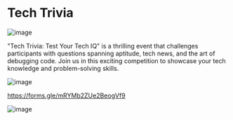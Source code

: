 # Tech Trivia



![image](https://github.com/thinkaiipec/Tech-Trivia/assets/147975727/7b011489-f3eb-4fad-a722-a3870c483def)


"Tech Trivia: Test Your Tech IQ" is a thrilling event that challenges participants with questions spanning aptitude, tech news, and the art of debugging code. Join us in this exciting competition to showcase your tech knowledge and problem-solving skills.



![image](https://github.com/thinkaiipec/Tech-Trivia/assets/147975727/955cd493-4297-4471-a847-97e7268943f3)

https://forms.gle/mRYMb2ZUe2BeogVf9


![image](https://github.com/thinkaiipec/Tech-Trivia/assets/147975727/bea6d126-fa2f-4a38-a4d0-72758f4eb31d)

